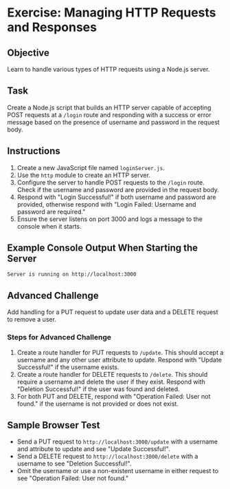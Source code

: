 # Exercise: Managing HTTP Requests and Responses

## Objective
Learn to handle various types of HTTP requests using a Node.js server.

## Task
Create a Node.js script that builds an HTTP server capable of accepting POST requests at a `/login` route and responding with a success or error message based on the presence of username and password in the request body.

## Instructions
1. Create a new JavaScript file named `loginServer.js`.
2. Use the `http` module to create an HTTP server.
3. Configure the server to handle POST requests to the `/login` route. Check if the username and password are provided in the request body.
4. Respond with "Login Successful!" if both username and password are provided, otherwise respond with "Login Failed: Username and password are required."
5. Ensure the server listens on port 3000 and logs a message to the console when it starts.

## Example Console Output When Starting the Server
    Server is running on http://localhost:3000

## Advanced Challenge
Add handling for a PUT request to update user data and a DELETE request to remove a user.

### Steps for Advanced Challenge
1. Create a route handler for PUT requests to `/update`. This should accept a username and any other user attribute to update. Respond with "Update Successful!" if the username exists.
2. Create a route handler for DELETE requests to `/delete`. This should require a username and delete the user if they exist. Respond with "Deletion Successful!" if the user was found and deleted.
3. For both PUT and DELETE, respond with "Operation Failed: User not found." if the username is not provided or does not exist.

## Sample Browser Test
- Send a PUT request to `http://localhost:3000/update` with a username and attribute to update and see "Update Successful!".
- Send a DELETE request to `http://localhost:3000/delete` with a username to see "Deletion Successful!".
- Omit the username or use a non-existent username in either request to see "Operation Failed: User not found."
